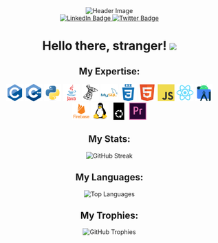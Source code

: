 <!-- Header -->
<div align="center">
  <img src="https://media.giphy.com/media/M9gbBd9nbDrOTu1Mqx/giphy.gif" width="100" alt="Header Image">
</div>

<!-- Badges -->
<div align="center">
  <a href="https://www.linkedin.com/in/choihamza">
    <img src="https://img.shields.io/badge/LinkedIn-blue?style=for-the-badge&logo=linkedin&logoColor=white" alt="LinkedIn Badge">
  </a>
  <a href="https://www.twitter.com/_hamzaumer">
    <img src="https://img.shields.io/badge/Twitter-blue?style=for-the-badge&logo=twitter&logoColor=white" alt="Twitter Badge">
  </a>
</div>

<!-- Introduction -->
<div align="center">
  <h1>Hello there, stranger! <img width="25" src="https://raw.githubusercontent.com/hamzaumer2/hamzaumer2/main/wave.gif"></h1>
</div>

<!-- Expertise -->
<div align="center">
  <h2>My Expertise:</h2>
  <p>
  <img src="https://github.com/devicons/devicon/blob/master/icons/c/c-original.svg" title="C" alt="C" width="40" height="40">
  <img src="https://github.com/devicons/devicon/blob/master/icons/cplusplus/cplusplus-original.svg" title="C++" alt="C++" width="40" height="40">
  <img src="https://github.com/devicons/devicon/blob/master/icons/python/python-original.svg" title="Python" alt="Python" width="40" height="40">
  <img src="https://github.com/devicons/devicon/blob/master/icons/java/java-original-wordmark.svg" title="Java" alt="Java" width="40" height="40">
  <img src="https://github.com/devicons/devicon/blob/master/icons/microsoftsqlserver/microsoftsqlserver-plain.svg" title="SQL Server" alt="SQL Server" width="40" height="40">
  <img src="https://github.com/devicons/devicon/blob/master/icons/mysql/mysql-original-wordmark.svg" title="MySQL" alt="MySQL" width="40" height="40">
  <img src="https://github.com/devicons/devicon/blob/master/icons/css3/css3-plain-wordmark.svg" title="CSS3" alt="CSS3" width="40" height="40">
  <img src="https://github.com/devicons/devicon/blob/master/icons/html5/html5-original.svg" title="HTML5" alt="HTML5" width="40" height="40">
  <img src="https://github.com/devicons/devicon/blob/master/icons/javascript/javascript-original.svg" title="JavaScript" alt="JavaScript" width="40" height="40">
  <img src="https://github.com/devicons/devicon/blob/master/icons/react/react-original.svg" title="React" alt="React" width="40" height="40">
  <img src="https://github.com/devicons/devicon/blob/master/icons/androidstudio/androidstudio-original.svg" title="Android Studio" alt="Android Studio" width="40" height="40">
  <img src="https://github.com/devicons/devicon/blob/master/icons/firebase/firebase-plain-wordmark.svg" title="Firebase" alt="Firebase" width="40" height="40">
  <img src="https://github.com/devicons/devicon/blob/master/icons/linux/linux-original.svg" title="Linux" alt="Linux" width="40" height="40">
  <img src="https://github.com/devicons/devicon/blob/master/icons/ubuntu/ubuntu-plain.svg" title="Ubuntu" alt="Ubuntu" width="40" height="40">
  <img src="https://github.com/devicons/devicon/blob/master/icons/premierepro/premierepro-original.svg" title="Premiere Pro" alt="Premiere Pro" width="40" height="40">
  </p>
</div>

<!-- Stats -->
<div align="center">
  <h2>My Stats:</h2>
  <img src="http://github-readme-streak-stats.herokuapp.com?user=hamzaumer2&theme=dark&background=000000" alt="GitHub Streak">
</div>

<!-- Languages -->
<div align="center">
  <h2>My Languages:</h2>
  <img src="https://github-readme-stats.vercel.app/api/top-langs/?username=hamzaumer2&layout=compact&theme=vision-friendly-dark" alt="Top Languages">
</div>

<!-- Trophies -->
<div align="center">
  <h2>My Trophies:</h2>
  <img src="https://github-profile-trophy.vercel.app/?username=hamzaumer2" alt="GitHub Trophies">
</div>
